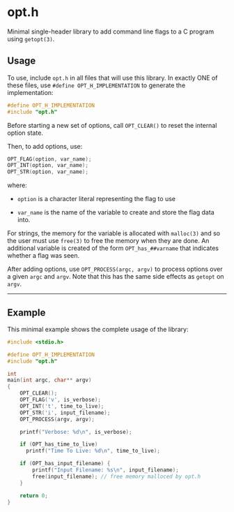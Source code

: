 # opt.h
Minimal single-header library to add command line flags to a C program using `getopt(3)`.

## Usage

To use, include `opt.h` in all files that will use this library. In exactly ONE of these files, use `#define
OPT_H_IMPLEMENTATION` to generate the implementation:

```c
#define OPT_H_IMPLEMENTATION
#include "opt.h"
```

Before starting a new set of options, call `OPT_CLEAR()` to reset the internal option state.

Then, to add options, use:

```c
OPT_FLAG(option, var_name);
OPT_INT(option, var_name);
OPT_STR(option, var_name);
```

where:

- `option` is a character literal representing the flag to use

- `var_name` is the name of the variable to create and store the flag data into.

For strings, the memory for the variable is allocated with `malloc(3)` and so the user must use `free(3)` to free the
memory when they are done.  An additional variable is created of the form `OPT_has_##varname` that indicates whether a
flag was seen.

After adding options, use `OPT_PROCESS(argc, argv)` to process options over a given `argc` and `argv`. Note that this
has the same side effects as `getopt` on `argv`.

---

## Example
This minimal example shows the complete usage of the library:

```c
#include <stdio.h>

#define OPT_H_IMPLEMENTATION
#include "opt.h"

int
main(int argc, char** argv)
{
    OPT_CLEAR();
    OPT_FLAG('v', is_verbose);
    OPT_INT('t', time_to_live);
    OPT_STR('i', input_filename);
    OPT_PROCESS(argv, argv);

    printf("Verbose: %d\n", is_verbose);

    if (OPT_has_time_to_live)
      printf("Time To Live: %d\n", time_to_live);

    if (OPT_has_input_filename) {
        printf("Input Filename: %s\n", input_filename);
        free(input_filename); // free memory malloced by opt.h
    }

    return 0;
}
```

